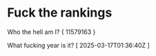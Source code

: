 # Fuck the rankings

Who the hell am I?
{ 11579163 }

What fucking year is it?
[ 2025-03-17T01:36:40Z ]
